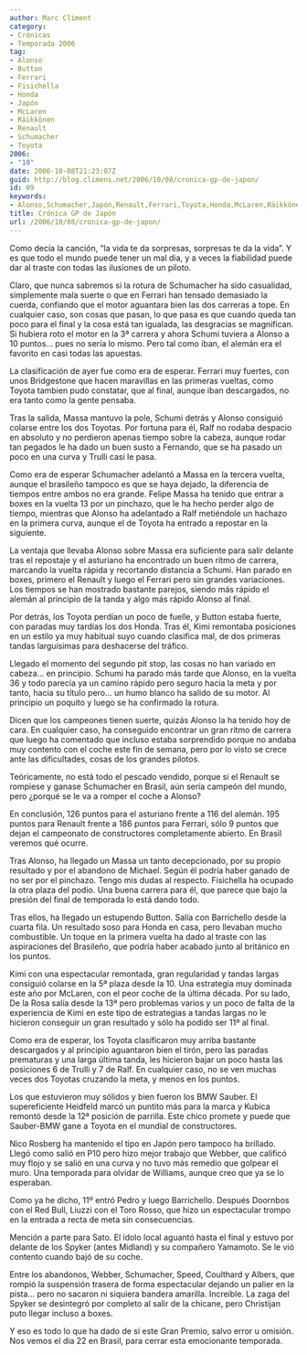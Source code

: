 ```yaml
---
author: Marc Climent
category:
- Crónicas
- Temporada 2006
tag:
- Alonso
- Button
- Ferrari
- Fisichella
- Honda
- Japón
- McLaren
- Räikkönen
- Renault
- Schumacher
- Toyota
2006:
- "10"
date: 2006-10-08T21:23:07Z
guid: http://blog.climens.net/2006/10/08/cronica-gp-de-japon/
id: 89
keywords:
- Alonso,Schumacher,Japón,Renault,Ferrari,Toyota,Honda,McLaren,Räikkönen,Button,Fisichella
title: Crónica GP de Japón
url: /2006/10/08/cronica-gp-de-japon/
---
```


Como decía la canción, &#8220;la vida te da sorpresas, sorpresas te da la vida&#8221;. Y es que todo el mundo puede tener un mal dia, y a veces la fiabilidad puede dar al traste con todas las ilusiones de un piloto.

Claro, que nunca sabremos si la rotura de Schumacher ha sido casualidad, simplemente mala suerte o que en Ferrari han tensado demasiado la cuerda, confiando que el motor aguantara bien las dos carreras a tope. En cualquier caso, son cosas que pasan, lo que pasa es que cuando queda tan poco para el final y la cosa está tan igualada, las desgracias se magnifican. Si hubiera roto el motor en la 3ª carrera y ahora Schumi tuviera a Alonso a 10 puntos&#8230; pues no sería lo mismo. Pero tal como iban, el alemán era el favorito en casi todas las apuestas.

La clasificación de ayer fue como era de esperar. Ferrari muy fuertes, con unos Bridgestone que hacen maravillas en las primeras vueltas, como Toyota tambien pudo constatar, que al final, aunque iban descargados, no era tanto como la gente pensaba.

Tras la salida, Massa mantuvo la pole, Schumi detrás y Alonso consiguió colarse entre los dos Toyotas. Por fortuna para él, Ralf no rodaba despacio en absoluto y no perdieron apenas tiempo sobre la cabeza, aunque rodar tan pegados le ha dado un buen susto a Fernando, que se ha pasado un poco en una curva y Trulli casi le pasa.
  
Como era de esperar Schumacher adelantó a Massa en la tercera vuelta, aunque el brasileño tampoco es que se haya dejado, la diferencia de tiempos entre ambos no era grande. Felipe Massa ha tenido que entrar a boxes en la vuelta 13 por un pinchazo, que le ha hecho perder algo de tiempo, mientras que Alonso ha adelantado a Ralf metiéndole un hachazo en la primera curva, aunque el de Toyota ha entrado a repostar en la siguiente.

La ventaja que llevaba Alonso sobre Massa era suficiente para salir delante tras el repostaje y el asturiano ha encontrado un buen ritmo de carrera, marcando la vuelta rápida y recortando distancia a Schumi. Han parado en boxes, primero el Renault y luego el Ferrari pero sin grandes variaciones. Los tiempos se han mostrado bastante parejos, siendo más rápido el alemán al principio de la tanda y algo más rápido Alonso al final.

Por detrás, los Toyota perdían un poco de fuelle, y Button estaba fuerte, con paradas muy tardías los dos Honda. Tras él, Kimi remontaba posiciones en un estilo ya muy habitual suyo cuando clasifica mal, de dos primeras tandas larguísimas para deshacerse del tráfico.

Llegado el momento del segundo pit stop, las cosas no han variado en cabeza&#8230; en principio. Schumi ha parado más tarde que Alonso, en la vuelta 36 y todo parecía ya un camino rápido pero seguro hacia la meta y por tanto, hacia su título pero&#8230; un humo blanco ha salido de su motor. Al principio un poquito y luego se ha confirmado la rotura.

Dicen que los campeones tienen suerte, quizás Alonso la ha tenido hoy de cara. En cualquier caso, ha conseguido encontrar un gran ritmo de carrera que luego ha comentado que incluso estaba sorprendido porque no andaba muy contento con el coche este fin de semana, pero por lo visto se crece ante las dificultades, cosas de los grandes pilotos.

Teóricamente, no está todo el pescado vendido, porque si el Renault se rompiese y ganase Schumacher en Brasil, aún sería campeón del mundo, pero ¿porqué se le va a romper el coche a Alonso?

En conclusión, 126 puntos para el asturiano frente a 116 del alemán. 195 puntos para Renault frente a 186 puntos para Ferrari, sólo 9 puntos que dejan el campeonato de constructores completamente abierto. En Brasil veremos qué ocurre.

<!--more-->

Tras Alonso, ha llegado un Massa un tanto decepcionado, por su propio resultado y por el abandono de Michael. Según él podría haber ganado de no ser por el pinchazo. Tengo mis dudas al respecto. Fisichella ha ocupado la otra plaza del podio. Una buena carrera para él, que parece que bajo la presión del final de temporada lo está dando todo.

Tras ellos, ha llegado un estupendo Button. Salía con Barrichello desde la cuarta fila. Un resultado soso para Honda en casa, pero llevaban mucho combustible. Un toque en la primera vuelta ha dado al traste con las aspiraciones del Brasileño, que podría haber acabado junto al británico en los puntos.

Kimi con una espectacular remontada, gran regularidad y tandas largas consiguió colarse en la 5ª plaza desde la 10. Una estrategia muy dominada este año por McLaren, con el peor coche de la última década. Por su lado, De la Rosa salía desde la 13ª pero problemas varios y un poco de falta de la experiencia de Kimi en este tipo de estrategias a tandas largas no le hicieron conseguir un gran resultado y sólo ha podido ser 11º al final.

Como era de esperar, los Toyota clasificaron muy arriba bastante descargados y al principio aguantaron bien el tirón, pero las paradas prematuras y una larga última tanda, les hicieron bajar un poco hasta las posiciones 6 de Trulli y 7 de Ralf. En cualquier caso, no se ven muchas veces dos Toyotas cruzando la meta, y menos en los puntos.

Los que estuvieron muy sólidos y bien fueron los BMW Sauber. El supereficiente Heidfeld marcó un puntito más para la marca y Kubica remontó desde la 12ª posición de parrilla. Este chico promete y puede que Sauber-BMW gane a Toyota en el mundial de constructores.

Nico Rosberg ha mantenido el tipo en Japón pero tampoco ha brillado. Llegó como salió en P10 pero hizo mejor trabajo que Webber, que calificó muy flojo y se salió en una curva y no tuvo más remedio que golpear el muro. Una temporada para olvidar de Williams, aunque creo que ya se lo esperaban.

Como ya he dicho, 11º entró Pedro y luego Barrichello. Después Doornbos con el Red Bull, Liuzzi con el Toro Rosso, que hizo un espectacular trompo en la entrada a recta de meta sin consecuencias.

Mención a parte para Sato. El ídolo local aguantó hasta el final y estuvo por delante de los Spyker (antes Midland) y su compañero Yamamoto. Se le vió contento cuando bajó de su coche.

Entre los abandonos, Webber, Schumacher, Speed, Coulthard y Albers, que rompió la suspensión trasera de forma espectacular dejando un palier en la pista&#8230; pero no sacaron ni siquiera bandera amarilla. Increible. La zaga del Spyker se desintegró por completo al salir de la chicane, pero Christijan puto llegar incluso a boxes.

Y eso es todo lo que ha dado de sí este Gran Premio, salvo error u omisión. Nos vemos el dia 22 en Brasil, para cerrar esta emocionante temporada.